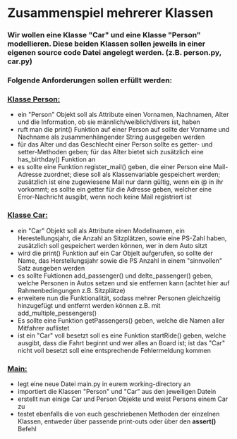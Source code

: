 # Zusammenspiel mehrerer Klassen 

### Wir wollen eine Klasse "Car" und eine Klasse "Person" modellieren. Diese beiden Klassen sollen jeweils in einer eigenen source code Datei angelegt werden. (z.B. person.py, car.py)
### Folgende Anforderungen sollen erfüllt werden:
### <ins> Klasse Person: </ins>
- ein "Person" Objekt soll als Attribute einen Vornamen, Nachnamen, Alter und die Information, ob sie männlich/weiblich/divers ist, haben
- ruft man die print() Funktion auf einer Person auf sollte der Vorname und Nachname als zusammenhängender String ausgegeben werden
- für das Alter und das Geschlecht einer Person sollte es getter- und setter-Methoden geben; für das Alter bietet sich zusätzlich eine has_birthday() Funktion an
- es sollte eine Funktion register_mail() geben, die einer Person eine Mail-Adresse zuordnet; diese soll als Klassenvariable gespeichert werden; zusätzlich ist eine zugewiesene Mail nur dann gültig, wenn ein @ in ihr vorkommt; es sollte ein getter für die Adresse geben, welcher eine Error-Nachricht ausgibt, wenn noch keine Mail registriert ist
### <ins> Klasse Car: </ins>
- ein "Car" Objekt soll als Attribute einen Modellnamen, ein Herestellungsjahr, die Anzahl an Sitzplätzen, sowie eine PS-Zahl haben, zusätzlich soll gespeichert werden können, wer in dem Auto sitzt
- wird die print() Funktion auf ein Car Objelt aufgerufen, so sollte der Name, das Herstellungsjahr sowie die PS Anzahl in einem "sinnvollen" Satz ausgeben werden
- es sollte Fuktionen add_passenger() und delte_passenger() geben, welche Personen in Autos setzen und sie entfernen kann (achtet hier auf Rahmenbedingungen z.B. Sitzplätze)
- erweitere nun die Funktionalität, sodass mehrer Personen gleichzeitig hinzugefügt und entfernt werden können z.B. mit add_multiple_pessengers()
- Es sollte eine Funktion getPassengers() geben, welche die Namen aller Mitfahrer auflistet
- ist ein "Car" voll besetzt soll es eine Funktion startRide() geben, welche ausgibt, dass die Fahrt beginnt und wer alles an Board ist; ist das "Car" nicht voll besetzt soll eine entsprechende Fehlermeldung kommen
### <ins> Main: </ins>
- legt eine neue Datei main.py in eurem working-directory an 
- importiert die Klassen "Person" und "Car" aus den jeweiligen Datein
- erstellt nun einige Car und Person Objekte und weist Persons einem Car zu
- testet ebenfalls die von euch geschriebenen Methoden der einzelnen Klassen, entweder über passende print-outs oder über den __assert()__ Befehl